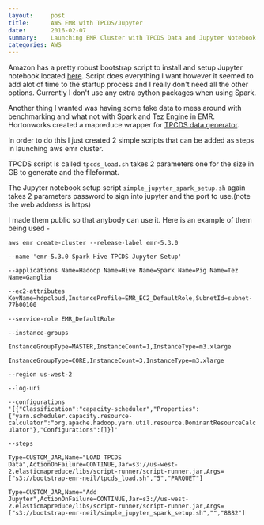 ```yaml
---
layout:     post
title:      AWS EMR with TPCDS/Jupyter
date:       2016-02-07
summary:    Launching EMR Cluster with TPCDS Data and Jupyter Notebook
categories: AWS
---
```


<p>Amazon has a pretty robust bootstrap script to install and setup Jupyter notebook located <a href="https://aws.amazon.com/blogs/big-data/running-jupyter-notebook-and-jupyterhub-on-amazon-emr/">here</a>. Script does everything I want however it seemed to add alot of time to the startup process and I really don't need all the other options. Currently I don't use any extra python packages when using Spark.</p>
<p>Another thing I wanted was having some fake data to mess around with benchmarking and what not with Spark and Tez Engine in EMR. Hortonworks created a mapreduce wrapper for <a href="https://github.com/hortonworks/hive-testbench">TPCDS data generator</a>.</p>
<p>In order to do this I just created 2 simple scripts that can be added as steps in launching aws emr cluster.</p> 

<p>TPCDS script is called <code>tpcds_load.sh</code> takes 2 parameters one for the size in GB to generate and the fileformat.</p>
<p>The Jupyter notebook setup script <code>simple_jupyter_spark_setup.sh</code> again takes 2 parameters password to sign into jupyter and the port to use.(note the web address is https)</p>

<p>I made them public so that anybody can use it. Here is an example of them being used -</p>

 <code>aws emr create-cluster --release-label emr-5.3.0 \
       --name 'emr-5.3.0 Spark Hive TPCDS Jupyter Setup' \
         --applications Name=Hadoop Name=Hive Name=Spark Name=Pig Name=Tez Name=Ganglia \
           --ec2-attributes KeyName=hdpcloud,InstanceProfile=EMR_EC2_DefaultRole,SubnetId=subnet-77b00100 \
             --service-role EMR_DefaultRole \
               --instance-groups \
                   InstanceGroupType=MASTER,InstanceCount=1,InstanceType=m3.xlarge \
                       InstanceGroupType=CORE,InstanceCount=3,InstanceType=m3.xlarge \
                         --region us-west-2 \
                           --log-uri <Put S3 log folder here> \
                             --configurations '[{"Classification":"capacity-scheduler","Properties":{"yarn.scheduler.capacity.resource-calculator":"org.apache.hadoop.yarn.util.resource.DominantResourceCalculator"},"Configurations":[]}]' \
                               --steps \
                                 Type=CUSTOM_JAR,Name="LOAD TPCDS Data",ActionOnFailure=CONTINUE,Jar=s3://us-west-2.elasticmapreduce/libs/script-runner/script-runner.jar,Args=["s3://bootstrap-emr-neil/tpcds_load.sh","5","PARQUET"] \
                                   Type=CUSTOM_JAR,Name="Add Jupyter",ActionOnFailure=CONTINUE,Jar=s3://us-west-2.elasticmapreduce/libs/script-runner/script-runner.jar,Args=["s3://bootstrap-emr-neil/simple_jupyter_spark_setup.sh","<put password here>","8882"]</code>


